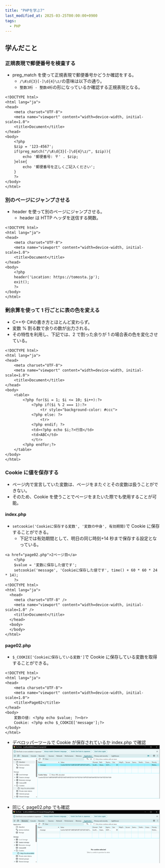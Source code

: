 ```yaml
---
title: "PHPを学ぶ7"
last_modified_at: 2025-03-25T00:00:00+0900
tags:
  - PHP
---
```


## 学んだこと

### 正規表現で郵便番号を検査する

- preg_match を使って正規表現で郵便番号かどうか確認をする。
  - `/\A\d{3}[-]\d{4}\z/`の意味は以下の通り。
  - `整数3桁 - 整数4桁`の形になっているか確認する正規表現となる。

```
<!DOCTYPE html>
<html lang="ja">
<head>
    <meta charset="UTF-8">
    <meta name="viewport" content="width=device-width, initial-scale=1.0">
    <title>Document</title>
</head>
<body>
    <?php
    $zip = '123-4567';
    if(preg_match("/\A\d{3}[-]\d{4}\z/", $zip)){
        echo '郵便番号: 〒' . $zip;
    }else{
        echo '郵便番号を正しくご記入ください';
    }
    ?>
</body>
</html>
```

### 別のページにジャンプさせる

- header を使って別のページにジャンプさせる。
  - header は HTTP ヘッダを送信する関数。

```
<!DOCTYPE html>
<html lang="ja">
<head>
    <meta charset="UTF-8">
    <meta name="viewport" content="width=device-width, initial-scale=1.0">
    <title>Document</title>
</head>
<body>
    <?php
    header('Location: https://tomosta.jp');
    exit();
    ?>
</body>
</html>
```

### 剰余算を使って 1 行ごとに表の色を変える

- C++や C#の書き方とほとんど変わらず。
- 変数 % 割る数で余りの数が出力される。
- その特性を利用し、下記では、2 で割った余りが 1 の場合表の色を変化させている。

```
<!DOCTYPE html>
<html lang="ja">
<head>
    <meta charset="UTF-8">
    <meta name="viewport" content="width=device-width, initial-scale=1.0">
    <title>Document</title>
</head>
<body>
    <table>
        <?php for($i = 1; $i <= 10; $i++):?>
            <?php if($i % 2 === 1):?>
                <tr style="background-color: #ccc">
            <?php else: ?>
                <tr>
            <?php endif; ?>
            <td><?php echo $i;?>行目</td>
            <td>ABC</td>
            </tr>
        <?php endfor;?>
    </table>
</body>
</html>

```

### Cookie に値を保存する

- ページ内で宣言していた変数は、ページをまたぐとその変数は扱うことができない。
- そのため、Cookie を使うことでページをまたいた際でも使用することが可能。

#### index.php

- `setcookie('Cookieに保存する変数', '変数の中身', 有効期間)`で Cookie に保存することができる。
  - 下記では有効期間として、明日の同じ時刻+14 秒まで保存する設定となっている。

```
<a href="page02.php">2ページ目</a>
    <?php
    $value = '変数に保存した値です';
    setcookie('message', 'Cookieに保存した値です', time() + 60 * 60 * 24 * 14);
    ?>
<!DOCTYPE html>
<html lang="ja">
  <head>
    <meta charset="UTF-8" />
    <meta name="viewport" content="width=device-width, initial-scale=1.0" />
    <title>Document</title>
  </head>
  <body>
  </body>
</html>
```

#### page02.php

- `$_COOKIE['Cookieに保存している変数']`で Cookie に保存している変数を取得することができる。

```
<!DOCTYPE html>
<html lang="ja">
<head>
    <meta charset="UTF-8">
    <meta name="viewport" content="width=device-width, initial-scale=1.0">
    <title>Page02</title>
</head>
<body>
    変数の値: <?php echo $value; ?><br>
    Cookie: <?php echo $_COOKIE['message'];?>
</body>
</html>

```

- デベロッパーツールで Cookie が保存されているか index.php で確認
  ![alt text](/assets/images/20250325/image.png)

- 同じく page02.php でも確認
  ![alt text](/assets/images/20250325/image-1.png)
